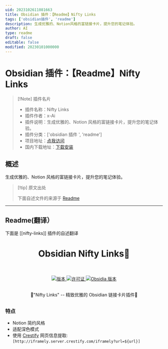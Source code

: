 ```yaml
---
uid: 2023102611081663
title: Obsidian 插件：【Readme】Nifty Links
tags: ['obsidian插件', 'readme']
description: 生成优雅的、Notion风格的富链接卡片，提升您的笔记体验。
author: AI
type: readme
draft: false
editable: false
modified: 20230101000000
---
```


# Obsidian 插件：【Readme】Nifty Links

> [!Note] 插件名片
> - 插件名称：Nifty Links
> - 插件作者：x-Ai
> - 插件说明：生成优雅的、Notion 风格的富链接卡片，提升您的笔记体验。
> - 插件分类：['obsidian 插件 ', 'readme']
> - 项目地址：[点我访问](https://github.com/x-Ai/obsidian-nifty-links)
> - 国内下载地址：[下载安装](https://pkmer.cn/products/plugin/pluginMarket/?nifty-links)

## 概述

生成优雅的、Notion 风格的富链接卡片，提升您的笔记体验。

> [!tip] 原文出处
>
>下面自述文件的来源于 [Readme](https://ghproxy.net/https://raw.githubusercontent.com/x-Ai/obsidian-nifty-links/master/README.md)

---

## Readme(翻译）

下面是 [[nifty-links]] 插件的自述翻译

<h1 align="center">Obsidian Nifty Links👋
<br>
<br>
</h1>


<div align="center">
  <!-- 平台 -->
  <a href="Platform">
    <img src="https://img.shields.io/badge/版本-1.1.0-green?color=gerrn&style=flat-square" alt="版本">
  </a>
  <!-- 许可证 -->
  <a href="LICENSE">
    <img src="https://img.shields.io/github/license/x-Ai/obsidian-nifty-links?color=gerrn&style=flat-square" alt="许可证">
  </a>
  <!-- ❤︎ -->
  <a href="Obsidia Version">
    <img src="https://img.shields.io/badge/支持 Obsidia 版本-All-green?color=gerrn&style=flat-square" alt="Obsidia 版本">
  </a>
</div>
<br>

  <p align="center">🌟"Nifty Links" -- 精致优雅的 Obsidian 链接卡片插件🌟</p>
<h2 align="center"></h2>

### 特点

- Notion 简约风格
- 适配深色模式
- 使用 [Crestify](https://www.crestify.com/) 网页信息提取: `[http://iframely.server.crestify.com/iframely?url=${url}]`



